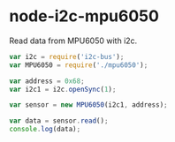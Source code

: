 # node-i2c-mpu6050

Read data from MPU6050 with i2c.

```js
var i2c = require('i2c-bus');
var MPU6050 = require('./mpu6050');

var address = 0x68;
var i2c1 = i2c.openSync(1);

var sensor = new MPU6050(i2c1, address);

var data = sensor.read();
console.log(data);
```